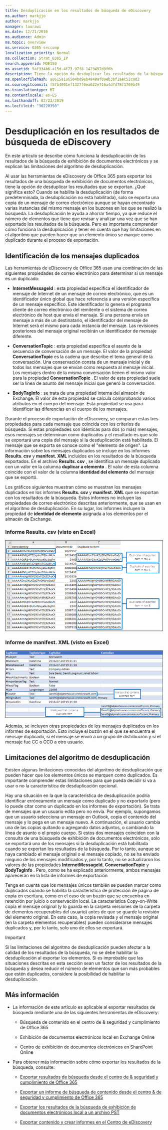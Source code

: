 ```yaml
---
title: Desduplicación en los resultados de búsqueda de eDiscovery
ms.author: markjjo
author: markjjo
manager: laurawi
ms.date: 12/21/2016
ms.audience: Admin
ms.topic: overview
ms.service: O365-seccomp
localization_priority: Normal
ms.collection: Strat_O365_IP
search.appverid: MOE150
ms.assetid: 5af334b6-a15d-4f73-97f8-1423457d9f6b
description: Tiene la opción de desduplicar los resultados de la búsqueda de eDiscovery que se exportan para que solo se exporte una copia de un mensaje de correo electrónico, aunque se hayan encontrado varias instancias del mismo mensaje en diferentes buzones.
ms.openlocfilehash: a8615a1a6504bd9eb4848af89eb3bf1aec52cad2
ms.sourcegitcommit: f57b4001ef1327f0ea622e716a4d7d78f1769b49
ms.translationtype: MT
ms.contentlocale: es-ES
ms.lasthandoff: 02/23/2019
ms.locfileid: "30220390"
---
```

# <a name="de-duplication-in-ediscovery-search-results"></a>Desduplicación en los resultados de búsqueda de eDiscovery

En este artículo se describe cómo funciona la desduplicación de los resultados de la búsqueda de exhibición de documentos electrónicos y se explican las limitaciones del algoritmo de desduplicación.
  
Al usar las herramientas de eDiscovery de Office 365 para exportar los resultados de una búsqueda de exhibición de documentos electrónicos, tiene la opción de desduplicar los resultados que se exportan. ¿Qué significa esto? Cuando se habilita la desduplicación (de forma predeterminada, la desduplicación no está habilitada), solo se exporta una copia de un mensaje de correo electrónico aunque se hayan encontrado varias instancias del mismo mensaje en los buzones en los que se realizó la búsqueda. La desduplicación le ayuda a ahorrar tiempo, ya que reduce el número de elementos que tiene que revisar y analizar una vez que se han exportado los resultados de la búsqueda. Pero es importante comprender cómo funciona la desduplicación y tener en cuenta que hay limitaciones en el algoritmo que pueden hacer que un elemento único se marque como duplicado durante el proceso de exportación.
  
## <a name="how-duplicate-messages-are-identified"></a>Identificación de los mensajes duplicados

Las herramientas de eDiscovery de Office 365 usan una combinación de las siguientes propiedades de correo electrónico para determinar si un mensaje es un duplicado:
  
- **InternetMessageId** : esta propiedad especifica el identificador de mensaje de Internet de un mensaje de correo electrónico, que es un identificador único global que hace referencia a una versión específica de un mensaje específico. Este identificador lo genera el programa cliente de correo electrónico del remitente o el sistema de correo electrónico de host que envía el mensaje. Si una persona envía un mensaje a más de un destinatario, el identificador del mensaje de Internet será el mismo para cada instancia del mensaje. Las revisiones posteriores del mensaje original recibirán un identificador de mensaje diferente. 
    
- **ConversationTopic** : esta propiedad especifica el asunto de la secuencia de conversación de un mensaje. El valor de la propiedad **ConversationTopic** es la cadena que describe el tema general de la conversación. Una conservación consta de un mensaje inicial y de todos los mensajes que se envían como respuesta al mensaje inicial. Los mensajes dentro de la misma conversación tienen el mismo valor para la propiedad **ConversationTopic** . El valor de esta propiedad suele ser la línea de asunto del mensaje inicial que generó la conversación. 
    
- **BodyTagInfo** : se trata de una propiedad interna del almacén de Exchange. El valor de esta propiedad se calcula comprobando varios atributos en el cuerpo del mensaje. Esta propiedad se usa para identificar las diferencias en el cuerpo de los mensajes. 
    
Durante el proceso de exportación de eDiscovery, se comparan estas tres propiedades para cada mensaje que coincida con los criterios de búsqueda. Si estas propiedades son idénticas para dos (o más) mensajes, esos mensajes se determinan como duplicados y el resultado es que solo se exportará una copia del mensaje si la desduplicación está habilitada. El mensaje que se exporta se conoce como el "elemento de origen". La información sobre los mensajes duplicados se incluye en los informes **Results. csv** y **manifest. XML** incluidos en los resultados de la búsqueda exportados. En el archivo **Results. csv** , se identifica un mensaje duplicado con un valor en la columna **duplicar a elemento** . El valor de esta columna coincide con el valor de la columna **identidad del elemento** del mensaje que se exportó. 
  
Los gráficos siguientes muestran cómo se muestran los mensajes duplicados en los informes **Results. csv** y **manifest. XML** que se exportan con los resultados de la búsqueda. Estos informes no incluyen las propiedades de correo electrónico descritas anteriormente, que se usan en el algoritmo de desduplicación. En su lugar, los informes incluyen la propiedad de **identidad de elemento** asignada a los elementos por el almacén de Exchange. 
  
 ### <a name="resultscsv-report-viewed-in-excel"></a>Informe Results. csv (visto en Excel)
  
![Ver información acerca de los elementos duplicados en el informe Results. csv](media/e3d64004-3b91-4cba-b6f3-934b46cbdcdb.png)
  
 ### <a name="manifestxml-report-viewed-in-excel"></a>Informe de manifest. XML (visto en Excel)
  
![Ver información acerca de los elementos duplicados en el informe manifest. XML](media/69aa4786-9883-46ff-bcae-b35e0daf4a6d.png)
  
Además, se incluyen otras propiedades de los mensajes duplicados en los informes de exportación. Esto incluye el buzón en el que se encuentra el mensaje duplicado, si el mensaje se envió a un grupo de distribución y si el mensaje fue CC o CCO a otro usuario.
  
## <a name="limitations-of-the-de-duplication-algorithm"></a>Limitaciones del algoritmo de desduplicación

Existen algunas limitaciones conocidas del algoritmo de desduplicación que pueden hacer que los elementos únicos se marquen como duplicados. Es importante comprender estas limitaciones para que pueda decidir si va a usar o no la característica de desduplicación opcional.
  
Hay una situación en la que la característica de desduplicación podría identificar erróneamente un mensaje como duplicado y no exportarlo (pero lo puede citar como un duplicado en los informes de exportación). Se trata de mensajes que un usuario edita pero no envía. Por ejemplo, supongamos que un usuario selecciona un mensaje en Outlook, copia el contenido del mensaje y lo pega en un mensaje nuevo. A continuación, el usuario cambia una de las copias quitando o agregando datos adjuntos, o cambiando la línea de asunto o el propio cuerpo. Si estos dos mensajes coinciden con la consulta de una búsqueda de exhibición de documentos electrónicos, solo se exportará uno de los mensajes si la desduplicación está habilitada cuando se exportan los resultados de la búsqueda. Por lo tanto, aunque se haya cambiado el mensaje original o el mensaje copiado, no se ha enviado ninguno de los mensajes modificados y, por lo tanto, no se actualizaron los valores de las propiedades **InternetMessageId**, **ConversationTopic** y **BodyTagInfo** . Pero, como se ha explicado anteriormente, ambos mensajes aparecerán en la lista de informes de exportación 
  
Tenga en cuenta que los mensajes únicos también se pueden marcar como duplicados cuando se habilita la característica de protección de página de copia en escritura, como en el caso de un buzón que se encuentra en retención por juicio o conservación local. La característica Copy-on-Write copia el mensaje original (y lo guarda en la carpeta versiones de la carpeta de elementos recuperables del usuario) antes de que se guarde la revisión del elemento original. En este caso, la copia revisada y el mensaje original (en la carpeta elementos recuperables) pueden considerarse mensajes duplicados y, por lo tanto, solo uno de ellos se exportará.
  
> [!IMPORTANT]
> Si las limitaciones del algoritmo de desduplicación pueden afectar a la calidad de los resultados de la búsqueda, no se debe habilitar la desduplicación al exportar los elementos. Si es improbable que las situaciones descritas en esta sección sean un factor de los resultados de la búsqueda y desea reducir el número de elementos que son más probables que estén duplicados, considere la posibilidad de habilitar la desduplicación. 
  
## <a name="more-information"></a>Más información

- La información de este artículo es aplicable al exportar resultados de búsqueda mediante una de las siguientes herramientas de eDiscovery:
    
  - Búsqueda de contenido en el centro de &amp; seguridad y cumplimiento de Office 365
    
  - Exhibición de documentos electrónicos local en Exchange Online
    
  - Centro de exhibición de documentos electrónicos en SharePoint Online
    
- Para obtener más información sobre cómo exportar los resultados de la búsqueda, consulte:
    
  - [Exportar resultados de búsqueda desde el centro de &amp; seguridad y cumplimiento de Office 365](export-search-results.md)
    
  - [Exportar un informe de búsqueda de contenido desde el centro &amp; de seguridad y cumplimiento de Office 365](export-a-content-search-report.md)
    
  - [Exportar los resultados de la búsqueda de exhibición de documentos electrónicos local a un archivo PST](https://go.microsoft.com/fwlink/p/?linkid=832671)
    
  - [Exportar contenido y crear informes en el Centro de eDiscovery](https://support.office.com/article/7b2ea190-5f9b-4876-86e5-4440354c381a)

